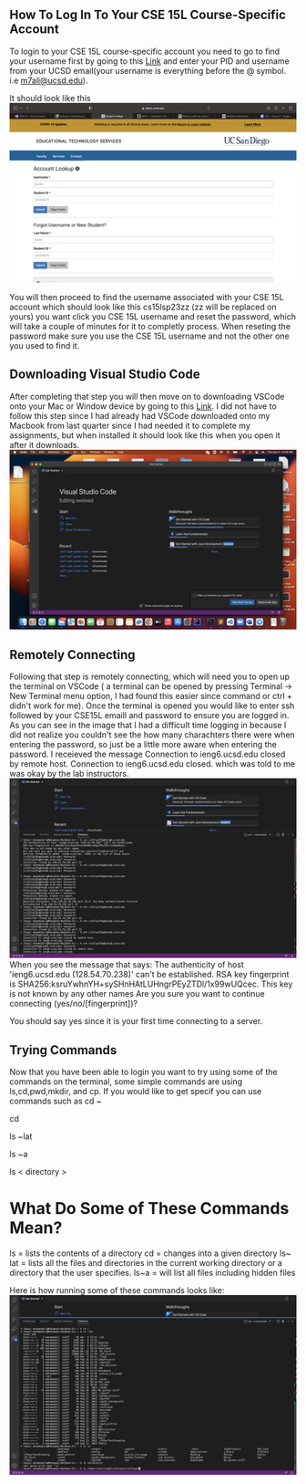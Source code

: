 ## How To Log In To Your CSE 15L Course-Specific Account 

To login to your CSE 15L course-specific account you need to go to find your username first by going to this [Link](https://sdacs.ucsd.edu/~icc/index.php)
and enter your PID and username from your UCSD email(your username is everything before the @ symbol. i.e m7ali@ucsd.edu).


It should look like this
![Image](Passwordlookup.png)

You will then proceed to find the username associated with your CSE 15L account which should look like this cs15lsp23zz (zz will be replaced on yours) you want click you CSE 15L username and reset the password, which will take a couple of minutes for it to completly process.
When reseting the password make sure you use the CSE 15L username and not the other one you used to find it.

## Downloading Visual Studio Code

After completing that step you will then move on to downloading VSCode onto your Mac or Window device by going to this [Link](https://code.visualstudio.com/). I did not have to follow this step since I had already had VSCode downloaded onto my Macbook from last quarter since I had needed it to complete my assignments, but when installed it should look like this when you open it after it downloads.
![Image](VSCode.png)

## Remotely Connecting

Following that step is remotely connecting, which will need you to open up the terminal on VSCode ( a terminal can be opened by pressing Terminal → New Terminal menu option, I had found this easier since command or ctrl + didn't work for me). Once the terminal is opened you would like to enter ssh followed by your CSE15L emaill and password to ensure you are logged in. As you can see in the image that I had a difficult time logging in because I did not realize you couldn't see the how many charachters there were when entering the password, so just be a little more aware when entering the password. I receieved the message Connection to ieng6.ucsd.edu closed by remote host. Connection to ieng6.ucsd.edu closed. which was told to me was okay by the lab instructors.
![Image](remoteconnecting2.png)
When you see the message that says: The authenticity of host 'ieng6.ucsd.edu (128.54.70.238)' can't be established.
RSA key fingerprint is SHA256:ksruYwhnYH+sySHnHAtLUHngrPEyZTDl/1x99wUQcec.
This key is not known by any other names
Are you sure you want to continue connecting (yes/no/[fingerprint])?

You should say yes since it is your first time connecting to a server.

## Trying Commands
Now that you have been able to login you want to try using some of the commands on the terminal, some simple commands are using ls,cd,pwd,mkdir, and cp. If you would like to get specif you can use commands such as 
cd ~ 

cd 


ls ~lat


ls ~a


ls < directory > 
# What Do Some of These Commands Mean?

ls = lists the contents of a directory
cd = changes into a given directory
ls~ lat = lists all the files and directories in the current working directory or a directory that the user specifies.
ls~a = will list all files including hidden files


Here is how running some of these commands looks like:
![Image](commands.png)
  
  
